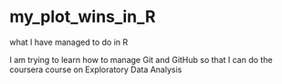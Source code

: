 my_plot_wins_in_R
=================

what I have managed to do in R

I am trying to learn how to manage Git and GitHub so that I can do the coursera course on Exploratory Data Analysis

